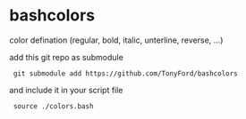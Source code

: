 # bashcolors
color defination (regular, bold, italic, unterline, reverse, ...)

add this git repo as submodule 

     git submodule add https://github.com/TonyFord/bashcolors

and include it in your script file

     source ./colors.bash

